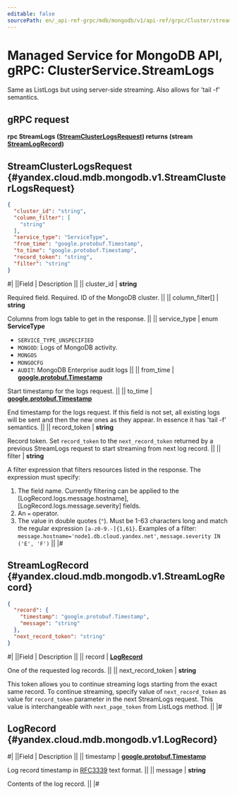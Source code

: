 ```yaml
---
editable: false
sourcePath: en/_api-ref-grpc/mdb/mongodb/v1/api-ref/grpc/Cluster/streamLogs.md
---
```


# Managed Service for MongoDB API, gRPC: ClusterService.StreamLogs

Same as ListLogs but using server-side streaming. Also allows for 'tail -f' semantics.

## gRPC request

**rpc StreamLogs ([StreamClusterLogsRequest](#yandex.cloud.mdb.mongodb.v1.StreamClusterLogsRequest)) returns (stream [StreamLogRecord](#yandex.cloud.mdb.mongodb.v1.StreamLogRecord))**

## StreamClusterLogsRequest {#yandex.cloud.mdb.mongodb.v1.StreamClusterLogsRequest}

```json
{
  "cluster_id": "string",
  "column_filter": [
    "string"
  ],
  "service_type": "ServiceType",
  "from_time": "google.protobuf.Timestamp",
  "to_time": "google.protobuf.Timestamp",
  "record_token": "string",
  "filter": "string"
}
```

#|
||Field | Description ||
|| cluster_id | **string**

Required field. Required. ID of the MongoDB cluster. ||
|| column_filter[] | **string**

Columns from logs table to get in the response. ||
|| service_type | enum **ServiceType**

- `SERVICE_TYPE_UNSPECIFIED`
- `MONGOD`: Logs of MongoDB activity.
- `MONGOS`
- `MONGOCFG`
- `AUDIT`: MongoDB Enterprise audit logs ||
|| from_time | **[google.protobuf.Timestamp](https://developers.google.com/protocol-buffers/docs/reference/google.protobuf#timestamp)**

Start timestamp for the logs request. ||
|| to_time | **[google.protobuf.Timestamp](https://developers.google.com/protocol-buffers/docs/reference/google.protobuf#timestamp)**

End timestamp for the logs request.
If this field is not set, all existing logs will be sent and then the new ones as
they appear. In essence it has 'tail -f' semantics. ||
|| record_token | **string**

Record token. Set `record_token` to the `next_record_token` returned by a previous StreamLogs
request to start streaming from next log record. ||
|| filter | **string**

A filter expression that filters resources listed in the response.
The expression must specify:
1. The field name. Currently filtering can be applied to the [LogRecord.logs.message.hostname], [LogRecord.logs.message.severity] fields.
2. An `=` operator.
3. The value in double quotes (`"`). Must be 1-63 characters long and match the regular expression `[a-z0-9.-]{1,61}`.
Examples of a filter: `message.hostname='node1.db.cloud.yandex.net'`, `message.severity IN ('E', 'F')` ||
|#

## StreamLogRecord {#yandex.cloud.mdb.mongodb.v1.StreamLogRecord}

```json
{
  "record": {
    "timestamp": "google.protobuf.Timestamp",
    "message": "string"
  },
  "next_record_token": "string"
}
```

#|
||Field | Description ||
|| record | **[LogRecord](#yandex.cloud.mdb.mongodb.v1.LogRecord)**

One of the requested log records. ||
|| next_record_token | **string**

This token allows you to continue streaming logs starting from the exact
same record. To continue streaming, specify value of `next_record_token`
as value for `record_token` parameter in the next StreamLogs request.
This value is interchangeable with `next_page_token` from ListLogs method. ||
|#

## LogRecord {#yandex.cloud.mdb.mongodb.v1.LogRecord}

#|
||Field | Description ||
|| timestamp | **[google.protobuf.Timestamp](https://developers.google.com/protocol-buffers/docs/reference/google.protobuf#timestamp)**

Log record timestamp in [RFC3339](https://www.ietf.org/rfc/rfc3339.txt) text format. ||
|| message | **string**

Contents of the log record. ||
|#